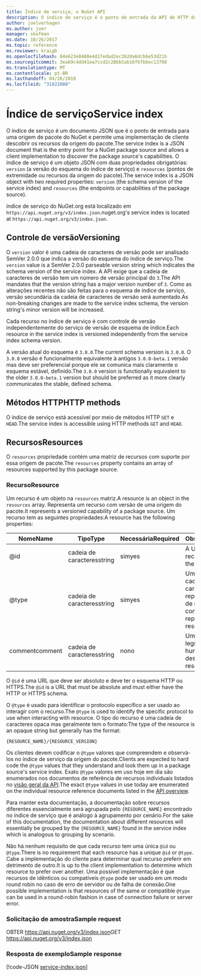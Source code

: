 ```yaml
---
title: Índice de serviço, o NuGet API
description: O índice de serviço é o ponto de entrada da API de HTTP do NuGet e enumera os recursos do servidor.
author: joelverhagen
ms.author: jver
manager: skofman
ms.date: 10/26/2017
ms.topic: reference
ms.reviewer: kraigb
ms.openlocfilehash: 84e623e8480e4d17edad2ec3b2da6dcb6e53d21b
ms.sourcegitcommit: 3eab9c4dd41ea7ccd2c28bb5ab16f6fbbec13708
ms.translationtype: MT
ms.contentlocale: pt-BR
ms.lasthandoff: 04/26/2018
ms.locfileid: "31822088"
---
```

# <a name="service-index"></a><span data-ttu-id="0f952-103">Índice de serviço</span><span class="sxs-lookup"><span data-stu-id="0f952-103">Service index</span></span>

<span data-ttu-id="0f952-104">O índice de serviço é um documento JSON que é o ponto de entrada para uma origem de pacote do NuGet e permite uma implementação de cliente descobrir os recursos da origem do pacote.</span><span class="sxs-lookup"><span data-stu-id="0f952-104">The service index is a JSON document that is the entry point for a NuGet package source and allows a client implementation to discover the package source's capabilities.</span></span> <span data-ttu-id="0f952-105">O índice de serviço é um objeto JSON com duas propriedades obrigatórias: `version` (a versão do esquema do índice de serviço) e `resources` (pontos de extremidade ou recursos da origem do pacote).</span><span class="sxs-lookup"><span data-stu-id="0f952-105">The service index is a JSON object with two required properties: `version` (the schema version of the service index) and `resources`  (the endpoints or capabilities of the package source).</span></span>

<span data-ttu-id="0f952-106">índice de serviço do NuGet.org está localizado em `https://api.nuget.org/v3/index.json`.</span><span class="sxs-lookup"><span data-stu-id="0f952-106">nuget.org's service index is located at `https://api.nuget.org/v3/index.json`.</span></span>

## <a name="versioning"></a><span data-ttu-id="0f952-107">Controle de versão</span><span class="sxs-lookup"><span data-stu-id="0f952-107">Versioning</span></span>

<span data-ttu-id="0f952-108">O `version` valor é uma cadeia de caracteres de versão pode ser analisado SemVer 2.0.0 que indica a versão do esquema do índice de serviço.</span><span class="sxs-lookup"><span data-stu-id="0f952-108">The `version` value is a SemVer 2.0.0 parseable version string which indicates the schema version of the service index.</span></span> <span data-ttu-id="0f952-109">A API exige que a cadeia de caracteres de versão tem um número de versão principal do `3`.</span><span class="sxs-lookup"><span data-stu-id="0f952-109">The API mandates that the version string has a major version number of `3`.</span></span> <span data-ttu-id="0f952-110">Como as alterações recentes não são feitas para o esquema de índice de serviço, versão secundária da cadeia de caracteres de versão será aumentado.</span><span class="sxs-lookup"><span data-stu-id="0f952-110">As non-breaking changes are made to the service index schema, the version string's minor version will be increased.</span></span>

<span data-ttu-id="0f952-111">Cada recurso no índice de serviço é com controle de versão independentemente do serviço de versão de esquema de índice.</span><span class="sxs-lookup"><span data-stu-id="0f952-111">Each resource in the service index is versioned independently from the service index schema version.</span></span>

<span data-ttu-id="0f952-112">A versão atual do esquema é `3.0.0`.</span><span class="sxs-lookup"><span data-stu-id="0f952-112">The current schema version is `3.0.0`.</span></span> <span data-ttu-id="0f952-113">O `3.0.0` versão é funcionalmente equivalente à antigos `3.0.0-beta.1` versão mas deve ser preferencial porque ele se comunica mais claramente o esquema estável, definido.</span><span class="sxs-lookup"><span data-stu-id="0f952-113">The `3.0.0` version is functionally equivalent to the older `3.0.0-beta.1` version but should be preferred as it more clearly communicates the stable, defined schema.</span></span>

## <a name="http-methods"></a><span data-ttu-id="0f952-114">Métodos HTTP</span><span class="sxs-lookup"><span data-stu-id="0f952-114">HTTP methods</span></span>

<span data-ttu-id="0f952-115">O índice de serviço está acessível por meio de métodos HTTP `GET` e `HEAD`.</span><span class="sxs-lookup"><span data-stu-id="0f952-115">The service index is accessible using HTTP methods `GET` and `HEAD`.</span></span>

## <a name="resources"></a><span data-ttu-id="0f952-116">Recursos</span><span class="sxs-lookup"><span data-stu-id="0f952-116">Resources</span></span>

<span data-ttu-id="0f952-117">O `resources` propriedade contém uma matriz de recursos com suporte por essa origem de pacote.</span><span class="sxs-lookup"><span data-stu-id="0f952-117">The `resources` property contains an array of resources supported by this package source.</span></span>

### <a name="resource"></a><span data-ttu-id="0f952-118">Recurso</span><span class="sxs-lookup"><span data-stu-id="0f952-118">Resource</span></span>

<span data-ttu-id="0f952-119">Um recurso é um objeto na `resources` matriz.</span><span class="sxs-lookup"><span data-stu-id="0f952-119">A resource is an object in the `resources` array.</span></span> <span data-ttu-id="0f952-120">Representa um recurso com versão de uma origem do pacote.</span><span class="sxs-lookup"><span data-stu-id="0f952-120">It represents a versioned capability of a package source.</span></span> <span data-ttu-id="0f952-121">Um recurso tem as seguintes propriedades:</span><span class="sxs-lookup"><span data-stu-id="0f952-121">A resource has the following properties:</span></span>

<span data-ttu-id="0f952-122">Nome</span><span class="sxs-lookup"><span data-stu-id="0f952-122">Name</span></span>          | <span data-ttu-id="0f952-123">Tipo</span><span class="sxs-lookup"><span data-stu-id="0f952-123">Type</span></span>   | <span data-ttu-id="0f952-124">Necessária</span><span class="sxs-lookup"><span data-stu-id="0f952-124">Required</span></span> | <span data-ttu-id="0f952-125">Observações</span><span class="sxs-lookup"><span data-stu-id="0f952-125">Notes</span></span>
------------- | ------ | -------- | -----
@id           | <span data-ttu-id="0f952-126">cadeia de caracteres</span><span class="sxs-lookup"><span data-stu-id="0f952-126">string</span></span> | <span data-ttu-id="0f952-127">sim</span><span class="sxs-lookup"><span data-stu-id="0f952-127">yes</span></span>      | <span data-ttu-id="0f952-128">A URL para o recurso</span><span class="sxs-lookup"><span data-stu-id="0f952-128">The URL to the resource</span></span>
@type         | <span data-ttu-id="0f952-129">cadeia de caracteres</span><span class="sxs-lookup"><span data-stu-id="0f952-129">string</span></span> | <span data-ttu-id="0f952-130">sim</span><span class="sxs-lookup"><span data-stu-id="0f952-130">yes</span></span>      | <span data-ttu-id="0f952-131">Uma constante de cadeia de caracteres que representa o tipo de recurso</span><span class="sxs-lookup"><span data-stu-id="0f952-131">A string constant representing the resource type</span></span>
<span data-ttu-id="0f952-132">comment</span><span class="sxs-lookup"><span data-stu-id="0f952-132">comment</span></span>       | <span data-ttu-id="0f952-133">cadeia de caracteres</span><span class="sxs-lookup"><span data-stu-id="0f952-133">string</span></span> | <span data-ttu-id="0f952-134">no</span><span class="sxs-lookup"><span data-stu-id="0f952-134">no</span></span>       | <span data-ttu-id="0f952-135">Uma descrição legível do recurso</span><span class="sxs-lookup"><span data-stu-id="0f952-135">A human readable description of the resource</span></span>

<span data-ttu-id="0f952-136">O `@id` é uma URL que deve ser absoluto e deve ter o esquema HTTP ou HTTPS.</span><span class="sxs-lookup"><span data-stu-id="0f952-136">The `@id` is a URL that must be absolute and must either have the HTTP or HTTPS schema.</span></span>

<span data-ttu-id="0f952-137">O `@type` é usado para identificar o protocolo específico a ser usado ao interagir com o recurso.</span><span class="sxs-lookup"><span data-stu-id="0f952-137">The `@type` is used to identify the specific protocol to use when interacting with resource.</span></span> <span data-ttu-id="0f952-138">O tipo do recurso é uma cadeia de caracteres opaca mas geralmente tem o formato:</span><span class="sxs-lookup"><span data-stu-id="0f952-138">The type of the resource is an opaque string but generally has the format:</span></span>

    {RESOURCE_NAME}/{RESOURCE_VERSION}

<span data-ttu-id="0f952-139">Os clientes devem codificar o `@type` valores que compreendem e observá-los no índice de serviço da origem do pacote.</span><span class="sxs-lookup"><span data-stu-id="0f952-139">Clients are expected to hard code the `@type` values that they understand and look them up in a package source's service index.</span></span> <span data-ttu-id="0f952-140">Exato `@type` valores em uso hoje em dia são enumerados nos documentos de referência de recursos individuais listados no [visão geral da API](overview.md#resources-and-schema).</span><span class="sxs-lookup"><span data-stu-id="0f952-140">The exact `@type` values in use today are enumerated on the individual resource reference documents listed in the [API overview](overview.md#resources-and-schema).</span></span>

<span data-ttu-id="0f952-141">Para manter esta documentação, a documentação sobre recursos diferentes essencialmente será agrupada pelo `{RESOURCE_NAME}` encontrado no índice de serviço que é análogo à agrupamento por cenário.</span><span class="sxs-lookup"><span data-stu-id="0f952-141">For the sake of this documentation, the documentation about different resources will essentially be grouped by the `{RESOURCE_NAME}` found in the service index which is analogous to grouping by scenario.</span></span> 

<span data-ttu-id="0f952-142">Não há nenhum requisito de que cada recurso tem uma única `@id` ou `@type`.</span><span class="sxs-lookup"><span data-stu-id="0f952-142">There is no requirement that each resource has a unique `@id` or `@type`.</span></span> <span data-ttu-id="0f952-143">Cabe a implementação do cliente para determinar qual recurso preferir em detrimento de outro.</span><span class="sxs-lookup"><span data-stu-id="0f952-143">It is up to the client implementation to determine which resource to prefer over another.</span></span> <span data-ttu-id="0f952-144">Uma possível implementação é que recursos de idênticos ou compatíveis `@type` pode ser usado em um modo round robin no caso de erro de servidor ou de falha de conexão.</span><span class="sxs-lookup"><span data-stu-id="0f952-144">One possible implementation is that resources of the same or compatible `@type` can be used in a round-robin fashion in case of connection failure or server error.</span></span>

### <a name="sample-request"></a><span data-ttu-id="0f952-145">Solicitação de amostra</span><span class="sxs-lookup"><span data-stu-id="0f952-145">Sample request</span></span>

<span data-ttu-id="0f952-146">OBTER https://api.nuget.org/v3/index.json</span><span class="sxs-lookup"><span data-stu-id="0f952-146">GET https://api.nuget.org/v3/index.json</span></span>

### <a name="sample-response"></a><span data-ttu-id="0f952-147">Resposta de exemplo</span><span class="sxs-lookup"><span data-stu-id="0f952-147">Sample response</span></span>

[!code-JSON [service-index.json](./_data/service-index.json)]
